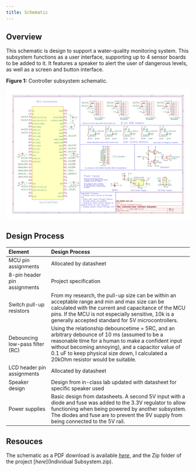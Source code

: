 ```yaml
---
title: Schematic
---
```


## Overview

This schematic is design to support a water-quality monitoring system. This subsystem functions as a user interface, supporting up to 4 sensor boards to be added to it. It features a speaker to alert the user of dangerous levels, as well as a screen and button interface. 

**Figure 1:** Controller subsystem schematic.

![schematic](IndividualSubsystemImage.png)

## Design Process

| Element | Design Process |
| :---- | :---- |
| MCU pin assignments | Allocated by datasheet |
| 8-pin header pin assignments | Project specification |
| Switch pull-up resistors | From my research, the pull-up size can be within an  acceptable range and min and max size can be calculated with the current and capacitance of the MCU pins. If the MCU is not especially sensitive, 10k is a generally accepted standard for 5V microcontrollers. |
| Debouncing low-pass filter (RC) | Using the relationship debouncetime \= 5RC, and an arbitrary debounce of 10 ms (assumed to be a reasonable time for a human to make a confident input without becoming annoying), and a capacitor value of 0.1 uF to keep physical size down, I calculated a 20kOhm resistor would be suitable. |
| LCD header pin assignments | Allocated by datasheet |
| Speaker design | Design from in-class lab updated with datasheet for specific speaker used |
| Power supplies | Basic design from datasheets. A second 5V input with a diode and fuse was added to the 3.3V regulator to allow functioning when being powered by another subsystem. The diodes and fuse are to prevent the 9V supply from being connected to the 5V rail. |

## Resouces

The schematic as a PDF download is available [*here*](IndividualSubsystemPDF.pdf), and the Zip folder of the project [*here*](Individual Subsystem.zip).

